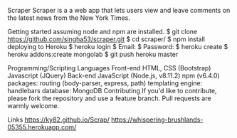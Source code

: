 Scraper
Scraper is a a web app that lets users view and leave comments on the latest news from the New York Times.

Getting started
assuming node and npm are installed.
$ git clone https://github.com/singha53/scraper.git
$ cd scraper/
$ npm install
deploying to Heroku
$ heroku login
$ Email: <enter email>
$ Password: <password>
$ heroku create <enter app name>
$ heroku addons:create mongolab
$ git push heroku master
  
  Programming/Scripting Languages
Front-end
HTML, CSS (Bootstrap)
Javascript (JQuery)
Back-end
JavaScript (Node.js, v8.11.2)
npm (v6.4.0) packages: routing (body-parser, express, path)
templating engine: handlebars
database: MongoDB
Contributing
If you'd like to contribute, please fork the repository and use a feature branch. Pull requests are warmly welcome.

Links
https://ky82.github.io/Scrap/
https://whispering-brushlands-05355.herokuapp.com/
